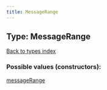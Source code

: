 ```yaml
---
title: MessageRange
---
```

## Type: MessageRange  
[Back to types index](index.md)



### Possible values (constructors):

[messageRange](../constructors/messageRange.md)  

